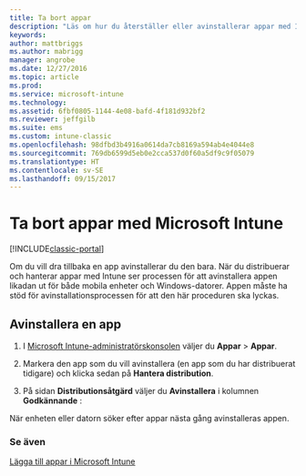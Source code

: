 ```yaml
---
title: Ta bort appar
description: "Läs om hur du återställer eller avinstallerar appar med Intune."
keywords: 
author: mattbriggs
ms.author: mabrigg
manager: angrobe
ms.date: 12/27/2016
ms.topic: article
ms.prod: 
ms.service: microsoft-intune
ms.technology: 
ms.assetid: 6fbf0805-1144-4e08-bafd-4f181d932bf2
ms.reviewer: jeffgilb
ms.suite: ems
ms.custom: intune-classic
ms.openlocfilehash: 98dfbd3b4916a0614da7cb8169a594ab4e4044e8
ms.sourcegitcommit: 769db6599d5eb0e2cca537d0f60a5df9c9f05079
ms.translationtype: HT
ms.contentlocale: sv-SE
ms.lasthandoff: 09/15/2017
---
```

# <a name="retire-apps-using-microsoft-intune"></a>Ta bort appar med Microsoft Intune

[!INCLUDE[classic-portal](../includes/classic-portal.md)]

Om du vill dra tillbaka en app avinstallerar du den bara. När du distribuerar och hanterar appar med Intune ser processen för att avinstallera appen likadan ut för både mobila enheter och Windows-datorer. Appen måste ha stöd för avinstallationsprocessen för att den här proceduren ska lyckas.

## <a name="uninstall-an-app"></a>Avinstallera en app

1.  I [Microsoft Intune-administratörskonsolen](https://manage.microsoft.com) väljer du **Appar** &gt; **Appar**.

2.  Markera den app som du vill avinstallera (en app som du har distribuerat tidigare) och klicka sedan på **Hantera distribution**.

3.  På sidan **Distributionsåtgärd** väljer du **Avinstallera** i kolumnen **Godkännande** :

När enheten eller datorn söker efter  appar nästa gång avinstalleras appen.

### <a name="see-also"></a>Se även
[Lägga till appar i Microsoft Intune](add-apps.md)
